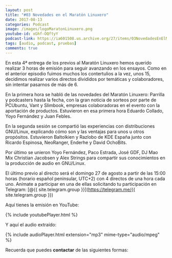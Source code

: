 ```yaml
---
layout: post
title: "#03 Novedades en el Maratón Linuxero"
date: 2017-08-13
categories: Podcast
image: /images/logoMaratonLinuxero.png
youtube-id: xGhf-OQftyY
podcast-link: https://ia601508.us.archive.org/27/items/03NovedadesEnElMaratnLinuxero/%2303%20Novedades%20en%20el%20Marat%C3%B3n%20Linuxero
tags: [audio, podcast, pruebas]
comments: true
---
```

En esta 4ª entrega de los previos al Maratón Linuxero hemos querido realizar 3 horas de emisión para seguir avanzando en los ensayos. Como en el anterior episodio fuimos muchos los contertulios a la vez, unos 15, decidimos realizar varios directos divididos por temáticas y colaboradores, sin intentar pasarnos de más de 6.

En la primera hora se habló de las novedades del Maratón Linuxero: Parrilla y podcasters hasta la fecha, con la gran noticia de sorteos por parte de PCUbuntu, Vant y Slimbook, empresas colaboradoras en el evento con la aportación de productos. Estuvieron en esa primera hora Eduardo Collado, Yoyo Fernández y Juan Febles.

En la segunda sesión se compartió las experiencias con distribuciones GNU/Linux, explicando cómo son y las ventajas para unos u otros propósitos. Estuvieron Baltolkien y Razlobo de KDE España junto con Ricardo Espinosa, NeoRanger, Enderhe y David OchoBits.

Por último se unieron Yoyo Fernández, Paco Estrada, José GDF, DJ Mao Mix Christian Jacobsen y Alex Strings para compartir sus conocimientos en la producción de audio en GNU/Linux.

El último previo al directo será el domingo 27 de agosto a partir de las 15:00 horas (horario español peninsular, UTC+2) con 4 directos de una hora cada uno. Anímate a participar en una de ellas solicitando tu participación en Telegram: [@{{ site.telegram.group }}](https://telegram.me/{{ site.telegram.group }})

Aquí tienes la emisión en YouTube: 

{% include youtubePlayer.html %}

Y aquí el audio extraído:

{% include audioPlayer.html extension="mp3" mime-type="audio/mpeg" %}


Recuerda que puedes **contactar** de las siguientes formas:
